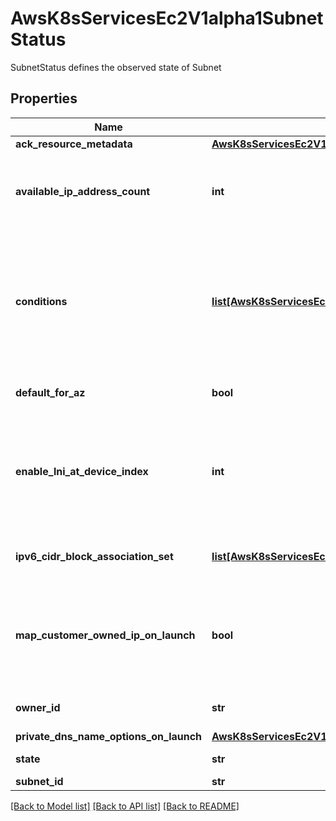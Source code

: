 # AwsK8sServicesEc2V1alpha1SubnetStatus

SubnetStatus defines the observed state of Subnet
## Properties
Name | Type | Description | Notes
------------ | ------------- | ------------- | -------------
**ack_resource_metadata** | [**AwsK8sServicesEc2V1alpha1DHCPOptionsStatusAckResourceMetadata**](AwsK8sServicesEc2V1alpha1DHCPOptionsStatusAckResourceMetadata.md) |  | [optional] 
**available_ip_address_count** | **int** | The number of unused private IPv4 addresses in the subnet. The IPv4 addresses for any stopped instances are considered unavailable. | [optional] 
**conditions** | [**list[AwsK8sServicesEc2V1alpha1DHCPOptionsStatusConditions]**](AwsK8sServicesEc2V1alpha1DHCPOptionsStatusConditions.md) | All CRS managed by ACK have a common &#x60;Status.Conditions&#x60; member that contains a collection of &#x60;ackv1alpha1.Condition&#x60; objects that describe the various terminal states of the CR and its backend AWS service API resource | [optional] 
**default_for_az** | **bool** | Indicates whether this is the default subnet for the Availability Zone. | [optional] 
**enable_lni_at_device_index** | **int** | Indicates the device position for local network interfaces in this subnet. For example, 1 indicates local network interfaces in this subnet are the secondary network interface (eth1). | [optional] 
**ipv6_cidr_block_association_set** | [**list[AwsK8sServicesEc2V1alpha1SubnetStatusIpv6CIDRBlockAssociationSet]**](AwsK8sServicesEc2V1alpha1SubnetStatusIpv6CIDRBlockAssociationSet.md) | Information about the IPv6 CIDR blocks associated with the subnet. | [optional] 
**map_customer_owned_ip_on_launch** | **bool** | Indicates whether a network interface created in this subnet (including a network interface created by RunInstances) receives a customer-owned IPv4 address. | [optional] 
**owner_id** | **str** | The ID of the Amazon Web Services account that owns the subnet. | [optional] 
**private_dns_name_options_on_launch** | [**AwsK8sServicesEc2V1alpha1SubnetStatusPrivateDNSNameOptionsOnLaunch**](AwsK8sServicesEc2V1alpha1SubnetStatusPrivateDNSNameOptionsOnLaunch.md) |  | [optional] 
**state** | **str** | The current state of the subnet. | [optional] 
**subnet_id** | **str** | The ID of the subnet. | [optional] 

[[Back to Model list]](../README.md#documentation-for-models) [[Back to API list]](../README.md#documentation-for-api-endpoints) [[Back to README]](../README.md)


